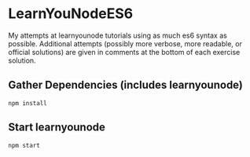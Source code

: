 # LearnYouNodeES6

My attempts at learnyounode tutorials using as much es6 syntax as possible.
Additional attempts (possibly more verbose, more readable, or official solutions) are given in comments at the bottom of each exercise solution.

## Gather Dependencies (includes learnyounode)

```
npm install
```

## Start learnyounode

```
npm start
```
